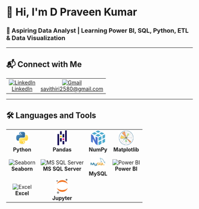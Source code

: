 # 👋 Hi, I'm D Praveen Kumar  
### 🎯 Aspiring Data Analyst | Learning Power BI, SQL, Python, ETL & Data Visualization

---

## 📬 Connect with Me

<table>
  <tr>
    <td align="center">
      <a href="https://www.linkedin.com/in/praveen-kumar-869844200" target="_blank">
        <img src="https://img.icons8.com/color/40/000000/linkedin.png" alt="LinkedIn" width="40" height="40"/><br/>
        LinkedIn
      </a>
    </td>
    <td align="center">
      <a href="mailto:savithiri2580@gmail.com" target="_blank">
        <img src="https://img.icons8.com/color/40/gmail-new.png" alt="Gmail" width="40" height="40"/><br/>
        savithiri2580@gmail.com
      </a>
    </td>
  </tr>
</table>

---

## 🛠️ Languages and Tools

<table>
  <tr align="center">
    <td>
      <img src="https://raw.githubusercontent.com/devicons/devicon/master/icons/python/python-original.svg" alt="Python" width="40" height="40"/><br/>
      <b>Python</b>
    </td>
    <td>
      <img src="https://raw.githubusercontent.com/devicons/devicon/master/icons/pandas/pandas-original.svg" alt="Pandas" width="40" height="40"/><br/>
      <b>Pandas</b>
    </td>
    <td>
      <img src="https://raw.githubusercontent.com/devicons/devicon/master/icons/numpy/numpy-original.svg" alt="NumPy" width="40" height="40"/><br/>
      <b>NumPy</b>
    </td>
    <td>
      <img src="https://raw.githubusercontent.com/devicons/devicon/master/icons/matplotlib/matplotlib-original.svg" alt="Matplotlib" width="40" height="40"/><br/>
      <b>Matplotlib</b>
    </td>
  </tr>
  <tr align="center">
    <td>
      <img src="https://cdn-icons-png.flaticon.com/512/5968/5968946.png" alt="Seaborn" width="40" height="40"/><br/>
      <b>Seaborn</b>
    </td>
    <td>
      <img src="https://www.svgrepo.com/show/303229/microsoft-sql-server-logo.svg" alt="MS SQL Server" width="40" height="40"/><br/>
      <b>MS SQL Server</b>
    </td>
    <td>
      <img src="https://raw.githubusercontent.com/devicons/devicon/master/icons/mysql/mysql-original-wordmark.svg" alt="MySQL" width="40" height="40"/><br/>
      <b>MySQL</b>
    </td>
    <td>
      <img src="https://img.icons8.com/color/40/power-bi.png" alt="Power BI" width="40" height="40"/><br/>
      <b>Power BI</b>
    </td>
  </tr>
  <tr align="center">
    <td>
      <img src="https://img.icons8.com/color/40/microsoft-excel-2019--v1.png" alt="Excel" width="40" height="40"/><br/>
      <b>Excel</b>
    </td>
    <td>
      <img src="https://raw.githubusercontent.com/devicons/devicon/master/icons/jupyter/jupyter-original.svg" alt="Jupyter" width="40" height="40"/><br/>
      <b>Jupyter</b>
    </td>
    <td></td>
    <td></td>
  </tr>
</table>
